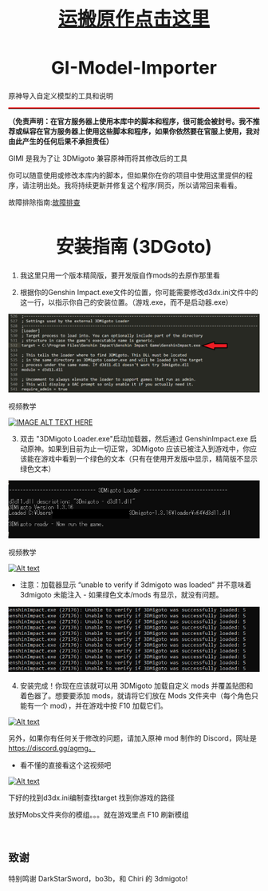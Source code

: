 #     <center><h1 style="font-size: 38px;"><a href="https://github.com/SilentNightSound/GI-Model-Importer">运搬原作点击这里</a>
</h1></center>    


<center><h1 style="font-size: 36px;">GI-Model-Importer</h1></center>
原神导入自定义模型的工具和说明

<hr style="border-top: 2px solid red;">


**（免责声明：在官方服务器上使用本库中的脚本和程序，很可能会被封号。我不推荐或纵容在官方服务器上使用这些脚本和程序，如果你依然要在官服上使用，我对由此产生的任何后果不承担责任）**


GIMI 是我为了让 3DMigoto 兼容原神而将其修改后的工具

你可以随意使用或修改本库内的脚本，但如果你在你的项目中使用这里提供的程序，请注明出处。我将持续更新并修复这个程序/网页，所以请常回来看看。

故障排除指南:[故障排查](https://github.com/SilentNightSound/GI-Model-Importer/blob/main/Guides/CN_Troubleshooting.md)

<center><h1 style="font-size: 36px;">安装指南 (3DGoto)</h1></center>




 1. 我这里只用一个版本精简版，要开发版自作mods的去原作那里看

 2. 根据你的Genshin Impact.exe文件的位置，你可能需要修改d3dx.ini文件中的这一行，以指示你自己的安装位置。（游戏.exe，而不是启动器.exe） 
 
 
![示例图片](https://raw.githubusercontent.com/kevinkong1999/GI-Model-Importer/393f8f2704cc8e1e47a92a65f96f4cfad86ddb17/%E5%9B%BE%E7%89%87/174322200-b1afea95-53f5-4add-be89-698f85503908.png)

视频教学

[![IMAGE ALT TEXT HERE](http://img.youtube.com/vi/li683wnVxu8/0.jpg)](http://www.youtube.com/watch?v=li683wnVxu8 "Video Title")

  3. 双击 "3DMigoto Loader.exe"启动加载器，然后通过 GenshinImpact.exe 启动原神。如果到目前为止一切正常，3DMigoto 应该已被注入到游戏中，你应该能在游戏中看到一个绿色的文本（只有在使用开发版中显示，精简版不显示绿色文本）

![示例图片](https://raw.githubusercontent.com/kevinkong1999/GI-Model-Importer/main/%E5%9B%BE%E7%89%87/174324967-049b9879-c537-4bd0-b190-4ad7444fb8f1.png)

视频教学

[![Alt text](https://img.youtube.com/vi/z5HK44IEqtw/0.jpg)](https://www.youtube.com/watch?v=z5HK44IEqtw&autoplay=1)

- 注意：加载器显示 “unable to verify if 3dmigoto was loaded” 并不意味着 3dmigoto 未能注入 - 如果绿色文本/mods 有显示，就没有问题。

![示例图片](https://raw.githubusercontent.com/kevinkong1999/GI-Model-Importer/main/%E5%9B%BE%E7%89%87/175563985-1e7d1298-08d0-4334-b6e8-c69769e3877a.png)

 4. 安装完成！你现在应该就可以用 3DMigoto 加载自定义 mods 并覆盖贴图和着色器了。想要要添加 mods，就请将它们放在 Mods 文件夹中（每个角色只能有一个 mod），并在游戏中按 F10 加载它们。
 
 [![Alt text](https://img.youtube.com/vi/WQIWPixMQw8/0.jpg)](https://www.youtube.com/watch?v=WQIWPixMQw8)

另外，如果你有任何关于修改的问题，请加入原神 mod 制作的 Discord，网址是 https://discord.gg/agmg。

- 看不懂的直接看这个这视频吧

[![Alt text](https://img.youtube.com/vi/uZZWQ8HVAJ8/0.jpg)](https://www.youtube.com/watch?v=uZZWQ8HVAJ8)


下好的找到d3dx.ini编制查找target 找到你游戏的路径

放好Mobs文件夹你的模组。。。就在游戏里点 F10 刷新模组

 


&nbsp;

## 致谢

特别鸣谢 DarkStarSword，bo3b，和 Chiri 的 3dmigoto!
 
 
